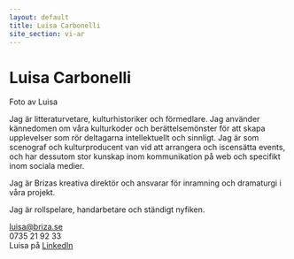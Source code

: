 ```yaml
---
layout: default
title: Luisa Carbonelli
site_section: vi-ar
---
```


# Luisa Carbonelli
Foto av Luisa

Jag är litteraturvetare, kulturhistoriker och förmedlare. Jag använder kännedomen om våra kulturkoder och berättelsemönster för att skapa upplevelser som rör deltagarna intellektuellt och sinnligt. Jag är som scenograf och kulturproducent van vid att arrangera och iscensätta events, och har dessutom stor kunskap inom kommunikation på web och specifikt inom sociala medier. 

Jag är Brizas kreativa direktör och ansvarar för inramning och dramaturgi i våra projekt.

Jag är rollspelare, handarbetare och ständigt nyfiken.

luisa@briza.se<br/>
0735 21 92 33<br/>
Luisa på [LinkedIn](http://www.linkedin.com/in/luisacarbonelli)